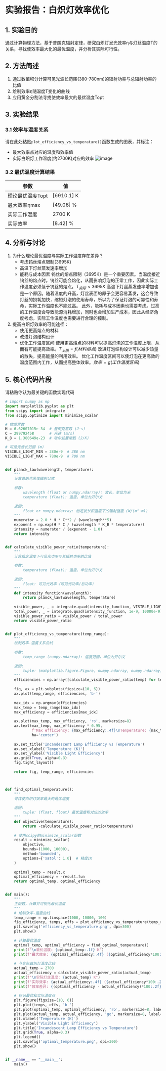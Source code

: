 # 实验报告：白炽灯效率优化

## 1. 实验目的
通过计算物理方法，基于普朗克辐射定律，研究白炽灯发光效率η与灯丝温度T的关系，寻找使效率最大化的最优温度，并分析其实际可行性。

## 2. 方法简述
1. 通过数值积分计算可见光波长范围(380-780nm)的辐射功率与总辐射功率的比值
2. 绘制效率η随温度T变化的曲线
3. 应用黄金分割法寻找使效率最大的最优温度Topt

## 3. 实验结果
### 3.1 效率与温度关系
请在此处粘贴`plot_efficiency_vs_temperature()`函数生成的图表，并标注：
- 最大效率点对应的温度和效率值
- 实际白炽灯工作温度(约2700K)对应的效率
![image](https://github.com/user-attachments/assets/42817851-98f0-4a85-8c32-88d5ecf6fe5a)

### 3.2 最优温度计算结果
| 参数 | 值 |
|------|----|
| 理论最优温度Topt | [6910.1] K |
| 最大效率ηmax | [49.06] % |
| 实际工作温度 | 2700 K |
| 实际效率 | [8.42] % |

## 4. 分析与讨论
1. 为什么理论最优温度与实际工作温度存在差异？
   - 考虑钨丝熔点限制(3695K)
   - 高温下灯丝蒸发速率增加
   - 能耗与成本因素
钨丝的熔点限制（3695K）是一个重要因素。当温度接近钨丝的熔点时，钨丝可能会熔化，从而影响灯泡的正常工作，因此实际工作温度必须低于钨丝的熔点。$T_{实际}<3695K$
高温下灯丝蒸发速率增加也是一个原因。随着温度的升高，灯丝表面的原子会更容易蒸发，这会导致灯丝的损耗加快，缩短灯泡的使用寿命，所以为了保证灯泡的可靠性和寿命，实际工作温度也不能过高。
此外，能耗与成本因素也需要考虑。过高的工作温度会导致能源消耗增加，同时也会增加生产成本，因此从经济角度考虑，实际工作温度也需要进行合理的控制。
2. 提高白炽灯效率的可能途径：
   - 使用更高熔点的材料
   - 改进灯泡结构设计
   - 优化工作温度区间
使用更高熔点的材料可以提高灯泡的工作温度上限，从而有可能提高效率。$T_{上限} = f(材料熔点)$
改进灯泡结构设计可以减少热量的散失，提高能量的利用效率。
优化工作温度区间可以使灯泡在更高效的温度范围内工作，从而提高整体效率。$效率 = g(工作温度区间)$
## 5. 核心代码片段
请粘贴你认为最关键的函数实现代码

```python
# import numpy as np
import matplotlib.pyplot as plt
from scipy import integrate
from scipy.optimize import minimize_scalar

# 物理常数
H = 6.62607015e-34  # 普朗克常数 (J·s)
C = 299792458       # 光速 (m/s)
K_B = 1.380649e-23  # 玻尔兹曼常数 (J/K)

# 可见光波长范围 (m)
VISIBLE_LIGHT_MIN = 380e-9  # 380 nm
VISIBLE_LIGHT_MAX = 780e-9  # 780 nm


def planck_law(wavelength, temperature):
    """
    计算普朗克黑体辐射公式
    
    参数:
        wavelength (float or numpy.ndarray): 波长，单位为米
        temperature (float): 温度，单位为开尔文
    
    返回:
        float or numpy.ndarray: 给定波长和温度下的辐射强度 (W/(m²·m))
    """
    numerator = 2.0 * H * C**2 / (wavelength**5)
    exponent = np.exp(H * C / (wavelength * K_B * temperature))
    intensity = numerator / (exponent - 1.0)
    return intensity


def calculate_visible_power_ratio(temperature):
    """
    计算给定温度下可见光功率与总辐射功率的比值
    
    参数:
        temperature (float): 温度，单位为开尔文
    
    返回:
        float: 可见光效率（可见光功率/总功率）
    """
    def intensity_function(wavelength):
        return planck_law(wavelength, temperature)
    
    visible_power, _ = integrate.quad(intensity_function, VISIBLE_LIGHT_MIN, VISIBLE_LIGHT_MAX)
    total_power, _ = integrate.quad(intensity_function, 1e-9, 10000e-9)
    visible_power_ratio = visible_power / total_power
    return visible_power_ratio


def plot_efficiency_vs_temperature(temp_range):
    """
    绘制效率-温度关系曲线
    
    参数:
        temp_range (numpy.ndarray): 温度范围，单位为开尔文
    
    返回:
        tuple: (matplotlib.figure.Figure, numpy.ndarray, numpy.ndarray) 图形对象、温度数组、效率数组
    """
    efficiencies = np.array([calculate_visible_power_ratio(temp) for temp in temp_range])
    
    fig, ax = plt.subplots(figsize=(10, 6))
    ax.plot(temp_range, efficiencies, 'b-')
    
    max_idx = np.argmax(efficiencies)
    max_temp = temp_range[max_idx]
    max_efficiency = efficiencies[max_idx]
    
    ax.plot(max_temp, max_efficiency, 'ro', markersize=8)
    ax.text(max_temp, max_efficiency * 0.95, 
            f'Max efficiency: {max_efficiency:.4f}\nTemperature: {max_temp:.1f} K', 
            ha='center')
    
    ax.set_title('Incandescent Lamp Efficiency vs Temperature')
    ax.set_xlabel('Temperature (K)')
    ax.set_ylabel('Visible Light Efficiency')
    ax.grid(True, alpha=0.3)
    fig.tight_layout()
    
    return fig, temp_range, efficiencies



def find_optimal_temperature():
    """
    寻找使白炽灯效率最大的最优温度
    
    返回:
        tuple: (float, float) 最优温度和对应的效率
    """
    def objective(temperature):
        return -calculate_visible_power_ratio(temperature)
    
    # 使用scipy的minimize_scalar函数
    result = minimize_scalar(
        objective,
        bounds=(1000, 10000),
        method='bounded',
        options={'xatol': 1.0}  # 精度1K
    )
    
    optimal_temp = result.x
    optimal_efficiency = -result.fun
    return optimal_temp, optimal_efficiency


def main():
    """
    主函数，计算并可视化最优温度
    """
    # 绘制效率-温度曲线
    temp_range = np.linspace(1000, 10000, 100)
    fig_efficiency, temps, effs = plot_efficiency_vs_temperature(temp_range)
    plt.savefig('efficiency_vs_temperature.png', dpi=300)
    plt.show()
    
    # 计算最优温度
    optimal_temp, optimal_efficiency = find_optimal_temperature()
    print(f"\n最优温度: {optimal_temp:.1f} K")
    print(f"最大效率: {optimal_efficiency:.4f} ({optimal_efficiency*100:.2f}%)")
    
    # 与实际白炽灯温度比较
    actual_temp = 2700
    actual_efficiency = calculate_visible_power_ratio(actual_temp)
    print(f"\n实际灯丝温度: {actual_temp} K")
    print(f"实际效率: {actual_efficiency:.4f} ({actual_efficiency*100:.2f}%)")
    print(f"效率差异: {(optimal_efficiency - actual_efficiency)*100:.2f}%")
    
    # 标记最优和实际温度点
    plt.figure(figsize=(10, 6))
    plt.plot(temps, effs, 'b-')
    plt.plot(optimal_temp, optimal_efficiency, 'ro', markersize=8, label=f'Optimal: {optimal_temp:.1f} K')
    plt.plot(actual_temp, actual_efficiency, 'go', markersize=8, label=f'Actual: {actual_temp} K')
    plt.xlabel('Temperature (K)')
    plt.ylabel('Visible Light Efficiency')
    plt.title('Incandescent Lamp Efficiency vs Temperature')
    plt.grid(True, alpha=0.3)
    plt.legend()
    plt.savefig('optimal_temperature.png', dpi=300)
    plt.show()


if __name__ == "__main__":
    main()
```

